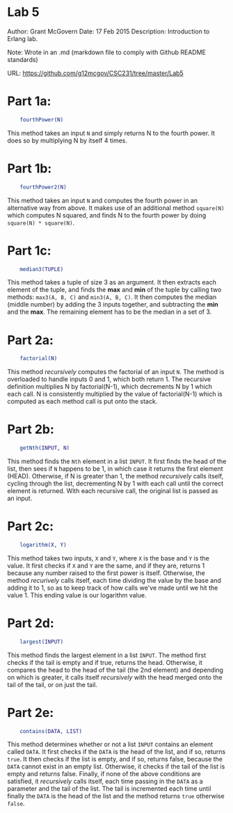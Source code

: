 # Lab 5 

Author: Grant McGovern 
Date: 17 Feb 2015 
Description: Introduction to Erlang lab.


Note: Wrote in an .md (markdown file to comply with Github README standards)

URL: https://github.com/g12mcgov/CSC231/tree/master/Lab5



Part 1a:
=======

```Erlang
	fourthPower(N)
```

This method takes an input `N` and simply returns N to the fourth power. It does so by multiplying N by itself 4 times.

Part 1b:
=======

```Erlang
	fourthPower2(N)
```

This method takes an input `N` and computes the fourth power in an alternative way from above. It makes use of an additional method `square(N)` which computes N squared, and finds N to the fourth power by doing `square(N) * square(N)`.

Part 1c:
=======

```Erlang
	median3(TUPLE)
```

This method takes a tuple of size 3 as an argument. It then extracts each element of the tuple, and finds the <b>max</b> and <b>min</b> of the tuple by calling two methods: `max3(A, B, C)` and `min3(A, B, C)`. It then computes the median (middle number) by adding the 3 inputs together, and subtracting the <b>min</b> and the <b>max</b>. The remaining element has to be the median in a set of 3. 


Part 2a:
=======

```Erlang
	factorial(N)
```

This method <i>recursively</i> computes the factorial of an input `N`. The method is overloaded to handle inputs 0 and 1, which both return 1. The recursive definition multiplies N by factorial(N-1), which decrements N by 1 which each call. N is consistently multiplied by the value of factorial(N-1) which is computed as each method call is put onto the stack.


Part 2b:
=======

```Erlang
	getNth(INPUT, N)
```

This method finds the `Nth` element in a list `INPUT`. It first finds the head of the list, then sees if `N` happens to be 1, in which case it returns the first element (HEAD). Otherwise, if N is greater than 1, the method <i>recursively</i> calls itself, cycling through the list, decrementing N by 1 with each call until the correct element is returned. With each recursive call, the original list is passed as an input.


Part 2c:
=======

```Erlang
	logarithm(X, Y)
```

This method takes two inputs, `X` and `Y`, where `X` is the base and `Y` is the value. It first checks if `X` and `Y` are the same, and if they are, returns 1 because any number raised to the first power is itself. Otherwise, the method <i>recurively</i> calls itself, each time dividing the value by the base and adding it to 1, so as to keep track of how calls we've made until we hit the value 1. This ending value is our logarithm value.

Part 2d:
=======

```Erlang
	largest(INPUT)
```

This method finds the largest element in a list `INPUT`. The method first checks if the tail is empty and if true, returns the head. Otherwise, it compares the head to the head of the tail (the 2nd element) and depending on which is greater, it calls itself <i>recursively</i> with the head merged onto the tail of the tail, or on just the tail. 

Part 2e:
=======

```Erlang
	contains(DATA, LIST)
```

This method determines whether or not a list `INPUT` contains an element called `DATA`. It first checks if the `DATA` is the head of the list, and if so, returns `true`. It then checks if the list is empty, and if so, returns false, because the `DATA` cannot exist in an empty list. Otherwise, it checks if the tail of the list is empty and returns false. Finally, if none of the above conditions are satisfied, it <i>recursively</i> calls itself, each time passing in the `DATA` as a parameter and the tail of the list. The tail is incremented each time until finally the `DATA` is the head of the list and the method returns `true` otherwise `false`.


